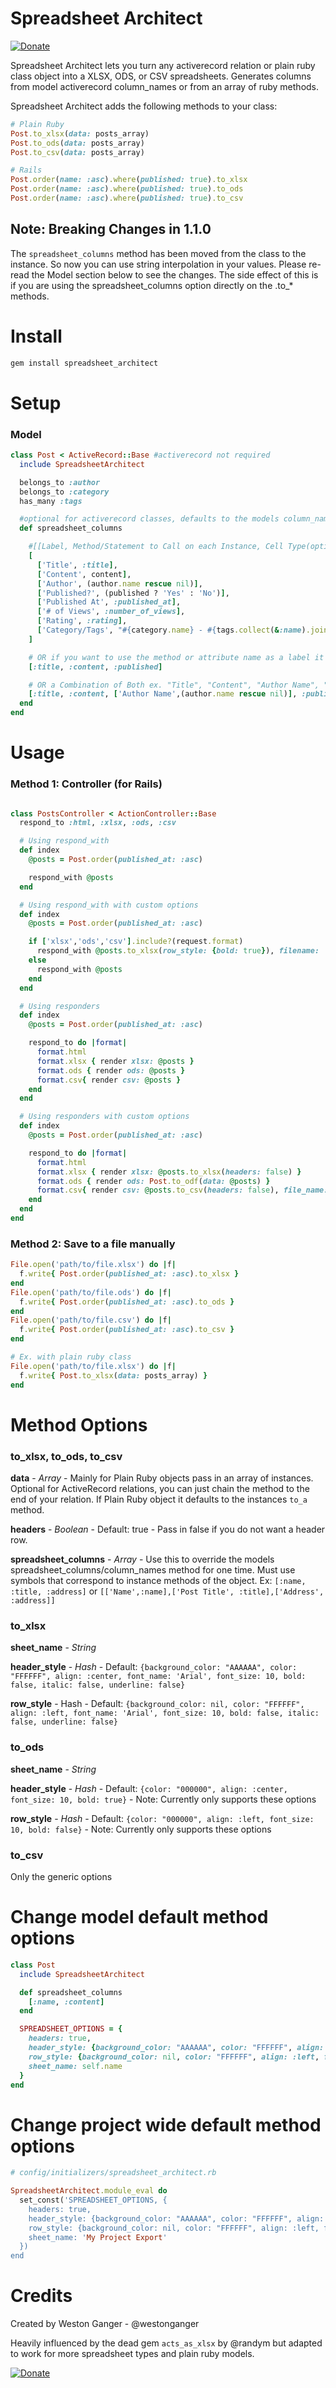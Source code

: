 # Spreadsheet Architect
<a href="https://www.paypal.com/cgi-bin/webscr?cmd=_donations&business=VKY8YAWAS5XRQ&lc=CA&item_name=Weston%20Ganger&item_number=spreadsheet_architect&currency_code=USD&bn=PP%2dDonationsBF%3abtn_donate_SM%2egif%3aNonHostedGuest" target="_blank" title="Donate"><img src="https://www.paypalobjects.com/en_US/i/btn/btn_donate_SM.gif" alt="Donate"/></a>

Spreadsheet Architect lets you turn any activerecord relation or plain ruby class object into a XLSX, ODS, or CSV spreadsheets. Generates columns from model activerecord column_names or from an array of ruby methods.

Spreadsheet Architect adds the following methods to your class:
```ruby
# Plain Ruby
Post.to_xlsx(data: posts_array)
Post.to_ods(data: posts_array)
Post.to_csv(data: posts_array)

# Rails
Post.order(name: :asc).where(published: true).to_xlsx
Post.order(name: :asc).where(published: true).to_ods
Post.order(name: :asc).where(published: true).to_csv
```

## Note: Breaking Changes in 1.1.0
The `spreadsheet_columns` method has been moved from the class to the instance. So now you can use string interpolation in your values. Please re-read the Model section below to see the changes. The side effect of this is if you are using the spreadsheet_columns option directly on the .to_* methods.


# Install
```ruby
gem install spreadsheet_architect
```


# Setup

### Model
```ruby
class Post < ActiveRecord::Base #activerecord not required
  include SpreadsheetArchitect

  belongs_to :author
  belongs_to :category
  has_many :tags

  #optional for activerecord classes, defaults to the models column_names
  def spreadsheet_columns

    #[[Label, Method/Statement to Call on each Instance, Cell Type(optional)]....]
    [
      ['Title', :title],
      ['Content', content],
      ['Author', (author.name rescue nil)],
      ['Published?', (published ? 'Yes' : 'No')],
      ['Published At', :published_at],
      ['# of Views', :number_of_views],
      ['Rating', :rating],
      ['Category/Tags', "#{category.name} - #{tags.collect(&:name).join(', ')}"]
    ]

    # OR if you want to use the method or attribute name as a label it must be a symbol ex. "Title", "Content", "Published"
    [:title, :content, :published]

    # OR a Combination of Both ex. "Title", "Content", "Author Name", "Published"
    [:title, :content, ['Author Name',(author.name rescue nil)], :published]
  end
end
```

# Usage

### Method 1: Controller (for Rails)
```ruby

class PostsController < ActionController::Base
  respond_to :html, :xlsx, :ods, :csv

  # Using respond_with
  def index
    @posts = Post.order(published_at: :asc)

    respond_with @posts
  end

  # Using respond_with with custom options
  def index
    @posts = Post.order(published_at: :asc)

    if ['xlsx','ods','csv'].include?(request.format)
      respond_with @posts.to_xlsx(row_style: {bold: true}), filename: 'Posts'
    else
      respond_with @posts
    end
  end

  # Using responders
  def index
    @posts = Post.order(published_at: :asc)

    respond_to do |format|
      format.html
      format.xlsx { render xlsx: @posts }
      format.ods { render ods: @posts }
      format.csv{ render csv: @posts }
    end
  end

  # Using responders with custom options
  def index
    @posts = Post.order(published_at: :asc)

    respond_to do |format|
      format.html
      format.xlsx { render xlsx: @posts.to_xlsx(headers: false) }
      format.ods { render ods: Post.to_odf(data: @posts) }
      format.csv{ render csv: @posts.to_csv(headers: false), file_name: 'articles' }
    end
  end
end
```

### Method 2: Save to a file manually
```ruby
File.open('path/to/file.xlsx') do |f|
  f.write{ Post.order(published_at: :asc).to_xlsx }
end
File.open('path/to/file.ods') do |f|
  f.write{ Post.order(published_at: :asc).to_ods }
end
File.open('path/to/file.csv') do |f|
  f.write{ Post.order(published_at: :asc).to_csv }
end

# Ex. with plain ruby class
File.open('path/to/file.xlsx') do |f|
  f.write{ Post.to_xlsx(data: posts_array) }
end
```

# Method Options

### to_xlsx, to_ods, to_csv
**data** - *Array* - Mainly for Plain Ruby objects pass in an array of instances. Optional for ActiveRecord relations, you can just chain the method to the end of your relation. If Plain Ruby object it defaults to the instances `to_a` method.

**headers** - *Boolean* - Default: true - Pass in false if you do not want a header row.

**spreadsheet_columns** - *Array* - Use this to override the models spreadsheet_columns/column_names method for one time. Must use symbols that correspond to instance methods of the object. Ex: `[:name, :title, :address]` or `[['Name',:name],['Post Title', :title],['Address', :address]]`

### to_xlsx
**sheet_name** - *String*

**header_style** - *Hash* - Default: `{background_color: "AAAAAA", color: "FFFFFF", align: :center, font_name: 'Arial', font_size: 10, bold: false, italic: false, underline: false}`
  
**row_style** - Hash - Default: `{background_color: nil, color: "FFFFFF", align: :left, font_name: 'Arial', font_size: 10, bold: false, italic: false, underline: false}`

### to_ods
**sheet_name** - *String*

**header_style** - *Hash* - Default: `{color: "000000", align: :center, font_size: 10, bold: true}` - Note: Currently only supports these options

**row_style** - *Hash* - Default: `{color: "000000", align: :left, font_size: 10, bold: false}` - Note: Currently only supports these options

### to_csv
Only the generic options


# Change model default method options
```ruby
class Post
  include SpreadsheetArchitect

  def spreadsheet_columns
    [:name, :content]
  end

  SPREADSHEET_OPTIONS = {
    headers: true,
    header_style: {background_color: "AAAAAA", color: "FFFFFF", align: :center, font_name: 'Arial', font_size: 10, bold: false, italic: false, underline: false},
    row_style: {background_color: nil, color: "FFFFFF", align: :left, font_name: 'Arial', font_size: 10, bold: false, italic: false, underline: false},
    sheet_name: self.name
  }
end
```

# Change project wide default method options
```ruby
# config/initializers/spreadsheet_architect.rb

SpreadsheetArchitect.module_eval do
  set_const('SPREADSHEET_OPTIONS, {
    headers: true,
    header_style: {background_color: "AAAAAA", color: "FFFFFF", align: :center, font_name: 'Arial', font_size: 10, bold: false, italic: false, underline: false},
    row_style: {background_color: nil, color: "FFFFFF", align: :left, font_name: 'Arial', font_size: 10, bold: false, italic: false, underline: false},
    sheet_name: 'My Project Export'
  })
end
```


# Credits
Created by Weston Ganger - @westonganger

Heavily influenced by the dead gem `acts_as_xlsx` by @randym but adapted to work for more spreadsheet types and plain ruby models.


<a href="https://www.paypal.com/cgi-bin/webscr?cmd=_donations&business=VKY8YAWAS5XRQ&lc=CA&item_name=Weston%20Ganger&item_number=spreadsheet_architect&currency_code=USD&bn=PP%2dDonationsBF%3abtn_donate_SM%2egif%3aNonHostedGuest" target="_blank" title="Donate"><img src="https://www.paypalobjects.com/en_US/i/btn/btn_donate_SM.gif" alt="Donate"/></a>
